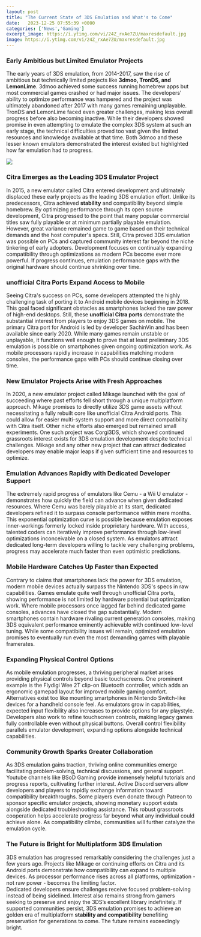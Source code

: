 ```yaml
---
layout: post
title: "The Current State of 3DS Emulation and What's to Come"
date:   2023-12-25 07:55:39 +0000
categories: ['News','Gaming']
excerpt_image: https://i.ytimg.com/vi/24Z_rxAe7ZU/maxresdefault.jpg
image: https://i.ytimg.com/vi/24Z_rxAe7ZU/maxresdefault.jpg
---
```


### Early Ambitious but Limited Emulator Projects
The early years of 3DS emulation, from 2014-2017, saw the rise of ambitious but technically limited projects like **3dmoo, TronDS, and LemonLime**. 3dmoo achieved some success running homebrew apps but most commercial games crashed or had major issues. The developers' ability to optimize performance was hampered and the project was ultimately abandoned after 2017 with many games remaining unplayable. 
TronDS and LemonLime faced even greater challenges, making less overall progress before also becoming inactive. While their developers showed promise in even attempting to emulate the complex 3DS system at such an early stage, the technical difficulties proved too vast given the limited resources and knowledge available at that time. Both 3dmoo and these lesser known emulators demonstrated the interest existed but highlighted how far emulation had to progress.

![](https://hackinformer.com/wp-content/uploads/2015/11/3ds-emulator-tron.png)
### Citra Emerges as the Leading 3DS Emulator Project
In 2015, a new emulator called Citra entered development and ultimately displaced these early projects as the leading 3DS emulation effort. Unlike its predecessors, Citra achieved **stability** and compatibility beyond simple homebrew. By optimizing performance through its open source development, Citra progressed to the point that many popular commercial titles saw fully playable or at minimum partially playable emulation. 
However, great variance remained game to game based on their technical demands and the host computer's specs. Still, Citra proved 3DS emulation was possible on PCs and captured community interest far beyond the niche tinkering of early adopters. Development focuses on continually expanding compatibility through optimizations as modern PCs become ever more powerful. If progress continues, emulation performance gaps with the original hardware should continue shrinking over time.
### unofficial Citra Ports Expand Access to Mobile
Seeing Citra's success on PCs, some developers attempted the highly challenging task of porting it to Android mobile devices beginning in 2018. This goal faced significant obstacles as smartphones lacked the raw power of high-end desktops. Still, these **unofficial Citra ports** demonstrate the substantial interest from players to enjoy 3DS games on mobile. 
The primary Citra port for Android is led by developer SachinVin and has been available since early 2020. While many games remain unstable or unplayable, it functions well enough to prove that at least preliminary 3DS emulation is possible on smartphones given ongoing optimization work. As mobile processors rapidly increase in capabilities matching modern consoles, the performance gaps with PCs should continue closing over time.
### New Emulator Projects Arise with Fresh Approaches  
In 2020, a new emulator project called Mikage launched with the goal of succeeding where past efforts fell short through a unique multiplatform approach. Mikage promises to directly utilize 3DS game assets without necessitating a fully rebuilt core like unofficial Citra Android ports. This could allow for easier multi-system support and more direct compatibility with Citra itself.
Other niche efforts also emerged but remained small experiments. One such project was Corgi3DS, which showed continued grassroots interest exists for 3DS emulation development despite technical challenges. Mikage and any other new project that can attract dedicated developers may enable major leaps if given sufficient time and resources to optimize.
### Emulation Advances Rapidly with Dedicated Developer Support
The extremely rapid progress of emulators like Cemu - a Wii U emulator - demonstrates how quickly the field can advance when given dedicated resources. Where Cemu was barely playable at its start, dedicated developers refined it to surpass console performance within mere months. 
This exponential optimization curve is possible because emulation exposes inner-workings formerly locked inside proprietary hardware. With access, talented coders can iteratively improve performance through low-level optimizations inconceivable on a closed system. As emulators attract dedicated long-term developers willing to tackle very challenging problems, progress may accelerate much faster than even optimistic predictions.
### Mobile Hardware Catches Up Faster than Expected
Contrary to claims that smartphones lack the power for 3DS emulation, modern mobile devices actually surpass the Nintendo 3DS's specs in raw capabilities. Games emulate quite well through unofficial Citra ports, showing performance is not limited by hardware potential but optimization work. 
Where mobile processors once lagged far behind dedicated game consoles, advances have closed the gap substantially. Modern smartphones contain hardware rivaling current generation consoles, making 3DS equivalent performance eminently achievable with continued low-level tuning. While some compatibility issues will remain, optimized emulation promises to eventually run even the most demanding games with playable framerates.
### Expanding Physical Control Options 
As mobile emulation progresses, a thriving peripheral market arises providing physical controls beyond basic touchscreens. One prominent example is the Flydigi Wee 2T clip-on Bluetooth controller, which adds an ergonomic gamepad layout for improved mobile gaming comfort. 
Alternatives exist too like mounting smartphones in Nintendo Switch-like devices for a handheld console feel. As emulators grow in capabilities, expected input flexibility also increases to provide options for any playstyle. Developers also work to refine touchscreen controls, making legacy games fully controllable even without physical buttons. Overall control flexibility parallels emulator development, expanding options alongside technical capabilities.
### Community Growth Sparks Greater Collaboration
As 3DS emulation gains traction, thriving online communities emerge facilitating problem-solving, technical discussions, and general support. Youtube channels like BSoD Gaming provide immensely helpful tutorials and progress reports, cultivating further interest. 
Active Discord servers allow developers and players to rapidly exchange information toward compatibility breakthroughs. Some players even donate through Patreon to sponsor specific emulator projects, showing monetary support exists alongside dedicated troubleshooting assistance. This robust grassroots cooperation helps accelerate progress far beyond what any individual could achieve alone. As compatibility climbs, communities will further catalyze the emulation cycle.
### The Future is Bright for Multiplatform 3DS Emulation  
3DS emulation has progressed remarkably considering the challenges just a few years ago. Projects like Mikage or continuing efforts on Citra and its Android ports demonstrate how compatibility can expand to multiple devices. As processor performance rises across all platforms, optimization - not raw power - becomes the limiting factor.  
Dedicated developers ensure challenges receive focused problem-solving instead of being sidelined. Interest also remains strong from gamers seeking to preserve and enjoy the 3DS’s excellent library indefinitely. If supported communities persist, 3DS emulation promises to achieve an golden era of multiplatform **stability and compatibility** benefiting preservation for generations to come. The future remains exceedingly bright.